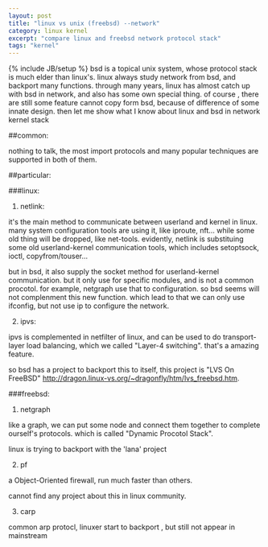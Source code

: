 ```yaml
---
layout: post
title: "linux vs unix (freebsd) --network"
category: linux kernel
excerpt: "compare linux and freebsd network protocol stack"
tags: "kernel"
---
```

{% include JB/setup %}
bsd is a topical unix system, whose protocol stack is much elder than linux's. linux always study network from bsd, and backport many functions. through many years, linux has almost catch up with bsd in network, and also has some own special thing. of course , there are still some feature cannot copy form bsd, because of difference of some innate design. then let me show what I know about linux and bsd in network kernel stack

##common:

nothing to talk, the most import protocols and many popular techniques are supported in both of them.

##particular:

###linux:

1. netlink:

it's the main method to communicate between userland and kernel in linux. many system configuration tools are using it, like iproute, nft... while some old thing will be dropped, like net-tools. evidently, netlink is substituing some old userland-kernel communication tools, which includes setoptsock, ioctl, copyfrom/touser...

but in bsd, it also supply the socket method for userland-kernel communication. but it only use for specific modules, and is not a common procotol. for example, netgraph use that to configuration. so bsd seems will not complenment this new function.  which lead to that we can only use ifconfig, but not use ip to configure the network.

2. ipvs:

ipvs is complemented in netfilter of linux, and can be used to do transport-layer load balancing, which we called "Layer-4 switching". that's a amazing feature.

so bsd has a project to backport this to itself, this project is "LVS On FreeBSD" http://dragon.linux-vs.org/~dragonfly/htm/lvs_freebsd.htm.

###freebsd:

1. netgraph

like a graph, we can put some node and connect them together to complete ourself's protocols. which is called "Dynamic Procotol Stack".

linux is trying to backport with the 'lana' project

2. pf

a Object-Oriented firewall, run much faster than others. 

cannot find any project about this in linux community.

3. carp

common arp protocl, linuxer start to backport , but still not appear in mainstream

